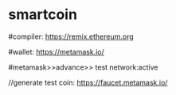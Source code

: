 # smartcoin
#compiler: https://remix.ethereum.org

#wallet: https://metamask.io/

#metamask>>advance>> test network:active

//generate test coin: https://faucet.metamask.io/


